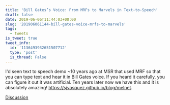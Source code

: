 ```yaml
---
title: 'Bill Gates’s Voice: From MRFs to Marvels in Text-to-Speech'
draft: false
date: 2019-06-06T11:44:03+00:00
slug: '201906061144-bill-gates-voice-mrfs-to-marvels'
tags:
  - tweets
is_tweet: true
tweet_info:
  id: '1136493932651507712'
  type: 'post'
  is_thread: False
---
```




I'd seen text to speech demo ~10 years ago at MSR that used MRF so that you can type text and hear it in Bill Gates voice. If you heard it carefully, you can figure it out it was artificial. Ten years later now we have this and it is absolutely amazing! <https://sjvasquez.github.io/blog/melnet>.

[Discussion](https://x.com/sytelus/status/1136493932651507712)
